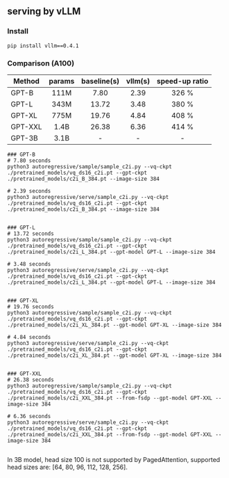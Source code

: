 ## serving by vLLM

### Install
```
pip install vllm==0.4.1
```

### Comparison (A100)

Method | params | baseline(s) | vllm(s) | speed-up ratio 
--- |:---:|:---:|:---:|:---:
GPT-B   | 111M | 7.80    | 2.39      |  326 %
GPT-L   | 343M | 13.72   | 3.48      |  380 %
GPT-XL  | 775M | 19.76   | 4.84      |  408 %
GPT-XXL | 1.4B | 26.38   | 6.36      |  414 %
GPT-3B  | 3.1B | -       | -         |   -

```
### GPT-B
# 7.80 seconds
python3 autoregressive/sample/sample_c2i.py --vq-ckpt ./pretrained_models/vq_ds16_c2i.pt --gpt-ckpt ./pretrained_models/c2i_B_384.pt --image-size 384

# 2.39 seconds
python3 autoregressive/serve/sample_c2i.py --vq-ckpt ./pretrained_models/vq_ds16_c2i.pt --gpt-ckpt ./pretrained_models/c2i_B_384.pt --image-size 384


### GPT-L
# 13.72 seconds
python3 autoregressive/sample/sample_c2i.py --vq-ckpt ./pretrained_models/vq_ds16_c2i.pt --gpt-ckpt ./pretrained_models/c2i_L_384.pt --gpt-model GPT-L --image-size 384

# 3.48 seconds
python3 autoregressive/serve/sample_c2i.py --vq-ckpt ./pretrained_models/vq_ds16_c2i.pt --gpt-ckpt ./pretrained_models/c2i_L_384.pt --gpt-model GPT-L --image-size 384


### GPT-XL
# 19.76 seconds
python3 autoregressive/sample/sample_c2i.py --vq-ckpt ./pretrained_models/vq_ds16_c2i.pt --gpt-ckpt ./pretrained_models/c2i_XL_384.pt --gpt-model GPT-XL --image-size 384

# 4.84 seconds
python3 autoregressive/serve/sample_c2i.py --vq-ckpt ./pretrained_models/vq_ds16_c2i.pt --gpt-ckpt ./pretrained_models/c2i_XL_384.pt --gpt-model GPT-XL --image-size 384


### GPT-XXL
# 26.38 seconds
python3 autoregressive/sample/sample_c2i.py --vq-ckpt ./pretrained_models/vq_ds16_c2i.pt --gpt-ckpt ./pretrained_models/c2i_XXL_384.pt --from-fsdp --gpt-model GPT-XXL --image-size 384

# 6.36 seconds
python3 autoregressive/serve/sample_c2i.py --vq-ckpt ./pretrained_models/vq_ds16_c2i.pt --gpt-ckpt ./pretrained_models/c2i_XXL_384.pt --from-fsdp --gpt-model GPT-XXL --image-size 384


```

In 3B model, head size 100 is not supported by PagedAttention, supported head sizes are: [64, 80, 96, 112, 128, 256].